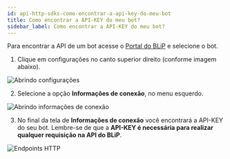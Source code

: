 ```yaml
---
id: api-http-sdks-como-encontrar-a-api-key-do-meu-bot
title: Como encontrar a API-KEY do meu bot?
sidebar_label: Como encontrar a API-KEY do meu bot?
---
```


Para encontrar a API de um bot acesse o [Portal do BLiP](https://portal.blip.ai) e selecione o bot.

1. Clique em configurações no canto superior direito (conforme imagem abaixo).

![Abrindo configurações](/img/practice/api-http-sdks/api-http-sdks-como-encontrar-a-api-key-do-meu-bot-1.png)

2. Selecione a opção **Informações de conexão**, no menu esquerdo.

![Abrindo informações de conexão](/img/practice/api-http-sdks/api-http-sdks-como-encontrar-a-api-key-do-meu-bot-2.png)

3. No final da tela de **Informações de conexão** você encontrará a API-KEY do seu bot. Lembre-se de que a **API-KEY é necessária para realizar qualquer requisição na API do BLiP**.

![Endpoints HTTP](/img/practice/api-http-sdks/api-http-sdks-como-encontrar-a-api-key-do-meu-bot-3.png)